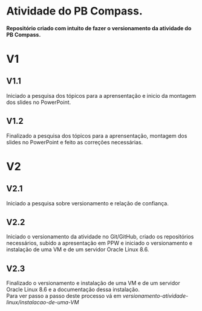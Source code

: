 # Atividade do PB Compass.  
#### Repositório criado com intuito de fazer o versionamento da atividade do PB Compass.  
# V1  
## V1.1  
Iniciado a pesquisa dos tópicos para a aprensentação e inicio da montagem dos slides no PowerPoint.  
## V1.2  
Finalizado a pesquisa dos tópicos para a aprensentação, montagem dos slides no PowerPoint e feito as correções necessárias.  
# V2  
## V2.1  
Iniciado a pesquisa sobre versionamento e relação de confiança.  
## V2.2  
Iniciado o versionamento da atividade no Git/GitHub, criado os repositórios necessários, subido a apresentação em PPW e iniciado o versionamento e instalação de uma VM e de um servidor Oracle Linux 8.6.  
## V2.3  
Finalizado o versionamento e instalação de uma VM e de um servidor Oracle Linux 8.6 e a documentação dessa instalação.  
Para ver passo a passo deste processo vá em *versionamento-atividade-linux/instalacao-de-uma-VM*   
